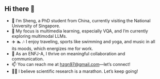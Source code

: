 <!--
**zhousheng97/zhousheng97** is a ✨ _special_ ✨ repository because its `README.md` (this file) appears on your GitHub profile.

Here are some ideas to get you started:

- 🔭 I’m currently working on ...
- 🌱 I’m currently learning ...
- 👯 I’m looking to collaborate on ...
- 🤔 I’m looking for help with ...
- 💬 Ask me about ...
- 📫 How to reach me: ...
- 😄 Pronouns: ...
- ⚡ Fun fact: ...
-->

## Hi there 👋

- 👩 I’m Sheng, a PhD student from China, currently visiting the National University of Singapore.
- 🧐 My focus is multimedia learning, especially VQA, and I’m currently exploring multimodal LLMs.
- ✈️ 🏊 🎶 I enjoy traveling, sports like swimming and yoga, and music in all its moods, which energizes me for work.
- 💬 As an ENFJ-A, I thrive on meaningful collaboration and communication.
- 📫 You can reach me at hzgn97@gmail.com—let’s connect!
- 🏃‍♀️ I believe scientific research is a marathon. Let’s keep going!
